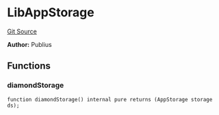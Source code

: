 # LibAppStorage
[Git Source](https://github.com/KlimaDAO/klimadao-solidity/blob/b98fc1e8b7dcf2a7b80bbaba384c8c84431739fc/src/infinity/libraries/LibAppStorage.sol)

**Author:**
Publius


## Functions
### diamondStorage


```solidity
function diamondStorage() internal pure returns (AppStorage storage ds);
```

